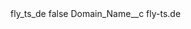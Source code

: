 <?xml version="1.0" encoding="UTF-8"?>
<CustomMetadata xmlns="http://soap.sforce.com/2006/04/metadata" xmlns:xsi="http://www.w3.org/2001/XMLSchema-instance" xmlns:xsd="http://www.w3.org/2001/XMLSchema">
    <label>fly_ts_de</label>
    <protected>false</protected>
    <values>
        <field>Domain_Name__c</field>
        <value xsi:type="xsd:string">fly-ts.de</value>
    </values>
</CustomMetadata>
